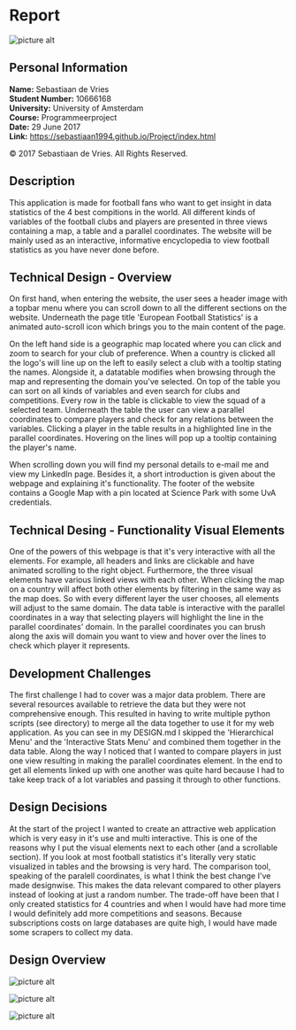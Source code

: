 # Report

![picture alt](https://github.com/sebastiaan1994/Project/blob/master/doc/Header%20image.PNG "Header")

## Personal Information
<b>Name:</b> Sebastiaan de Vries<br>
<b>Student Number:</b> 10666168<br>
<b>University:</b> University of Amsterdam<br>
<b>Course:</b> Programmeerproject<br>
<b>Date:</b> 29 June 2017<br>
<b>Link:</b> https://sebastiaan1994.github.io/Project/index.html

© 2017 Sebastiaan de Vries. All Rights Reserved.

## Description
This application is made for football fans who want to get insight in data statistics of the 4 best compitions in the world.
All different kinds of variables of the football clubs and players are presented in three views containing a map, a table and
a parallel coordinates. The website will be mainly used as an interactive, informative encyclopedia to view football statistics as you have never done before. 

## Technical Design - Overview
On first hand, when entering the website, the user sees a header image with a topbar menu where you can scroll down to all the different
sections on the website. Underneath the page title 'European Football Statistics' is a animated auto-scroll icon which brings you to the main content of the page. 

On the left hand side is a geographic map located where you can click and zoom to search for your club of preference. When a country is clicked all the logo's will line up on the left to easily select a club with a tooltip stating the names. Alongside it, a datatable modifies when browsing through the map and representing the domain you've selected. On top of the table you can sort on all kinds of variables and even search for clubs and competitions. Every row in the table is clickable to view the squad of a selected team. Underneath the table the user can view a parallel coordinates to compare players and check for any relations between the variables. Clicking a player in the table results in a highlighted line in the parallel coordinates. Hovering on the lines will pop up a tooltip containing the player's name.

When scrolling down you will find my personal details to e-mail me and view my LinkedIn page. Besides it, a short introduction is given
about the webpage and explaining it's functionality. The footer of the website contains a Google Map with a pin located at Science Park with some UvA credentials.

## Technical Desing - Functionality Visual Elements
One of the powers of this webpage is that it's very interactive with all the elements. For example, all headers and links are clickable and have animated scrolling to the right object. Furthermore, the three visual elements have various linked views with each other. When clicking the map on a country will affect both other elements by filtering in the same way as the map does. So with every different layer the user chooses, all elements will adjust to the same domain. The data table is interactive with the parallel coordinates in a way that selecting players will highlight the line in the parallel coordinates' domain. In the parallel coordinates you can brush along the axis will domain you want to view and hover over the lines to check which player it represents.

## Development Challenges
The first challenge I had to cover was a major data problem. There are several resources available to retrieve the data but they were not comprehensive enough. This resulted in having to write multiple python scripts (see directory) to merge all the data together to use it for my web application. As you can see in my DESIGN.md I skipped the 'Hierarchical Menu' and the 'Interactive Stats Menu' and combined them together in the data table. Along the way I noticed that I wanted to compare players in just one view resulting in making the parallel coordinates element. In the end to get all elements linked up with one another was quite hard because I had to take keep track of a lot variables and passing it through to other functions.

## Design Decisions
At the start of the project I wanted to create an attractive web application which is very easy in it's use and multi interactive.
This is one of the reasons why I put the visual elements next to each other (and a scrollable section). If you look at most football
statistics it's literally very static visualized in tables and the browsing is very hard. The comparison tool, speaking of the paralell coordinates, is what I think the best change I've made designwise. This makes the data relevant compared to other players instead of looking at just a random number. The trade-off have been that I only created statistics for 4 countries and when I would have had more time I would definitely add more competitions and seasons. Because subscriptions costs on large databases are quite high, I would have made some scrapers to collect my data.

## Design Overview

![picture alt](https://github.com/sebastiaan1994/Project/blob/master/doc/overview1.PNG "Overview")

![picture alt](https://github.com/sebastiaan1994/Project/blob/master/doc/overview2.PNG "Overview")

![picture alt](https://github.com/sebastiaan1994/Project/blob/master/doc/overview2.PNG "Overview")










